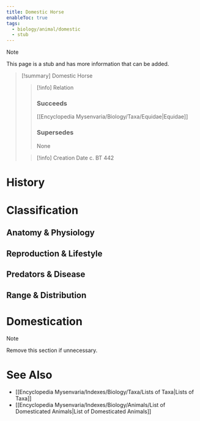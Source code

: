 ```yaml
---
title: Domestic Horse
enableToc: true
tags:
  - biology/animal/domestic
  - stub
---
```


> [!note]
> This page is a stub and has more information that can be added.

> [!summary] Domestic Horse
> > [!info] Relation
> > ### Succeeds
> > [[Encyclopedia Mysenvaria/Biology/Taxa/Equidae|Equidae]]
> > ### Supersedes
> > None
>
> > [!info] Creation Date
> > c. BT 442


# History

# Classification
## Anatomy & Physiology

## Reproduction & Lifestyle

## Predators & Disease

## Range & Distribution

# Domestication

> [!note]
> Remove this section if unnecessary.
# See Also
- [[Encyclopedia Mysenvaria/Indexes/Biology/Taxa/Lists of Taxa|Lists of Taxa]]
- [[Encyclopedia Mysenvaria/Indexes/Biology/Animals/List of Domesticated Animals|List of Domesticated Animals]]